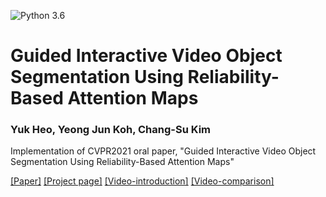 ![Python 3.6](https://img.shields.io/badge/python-3.6-green.svg)
# Guided Interactive Video Object Segmentation Using Reliability-Based Attention Maps
### Yuk Heo, Yeong Jun Koh, Chang-Su Kim

<!--
[[Project page]](http://mcl.korea.ac.kr/yukheo_eccv2020/)
-->

Implementation of CVPR2021 oral paper, "Guided Interactive Video Object Segmentation Using Reliability-Based Attention Maps"

[[Paper]](http://mcl.korea.ac.kr/~yyuk25/CVPR2021/2021_CVPR_YHEO.pdf)
[[Project page]](http://mcl.korea.ac.kr/yukheo_cvpr2021/)
[[Video-introduction]](https://www.youtube.com/watch?v=J_Gc0N3aXXo)
[[Video-comparison]](https://www.youtube.com/watch?v=-kcqDb96Y0Q)
